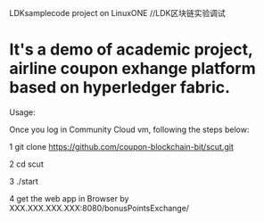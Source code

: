 LDKsamplecode project on LinuxONE       //LDK区块链实验调试

# It's a demo of academic project, airline coupon exhange platform based on hyperledger fabric.

Usage:

Once you log in Community Cloud vm, following the steps below:

1 git clone https://github.com/coupon-blockchain-bit/scut.git

2 cd scut

3 ./start

4 get the web app in Browser by XXX.XXX.XXX.XXX:8080/bonusPointsExchange/


